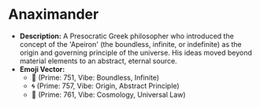 # Anaximander

- **Description:** A Presocratic Greek philosopher who introduced the concept of the 'Apeiron' (the boundless, infinite, or indefinite) as the origin and governing principle of the universe. His ideas moved beyond material elements to an abstract, eternal source.
- **Emoji Vector:**
    - 🌌 (Prime: 751, Vibe: Boundless, Infinite)
    - 🌀 (Prime: 757, Vibe: Origin, Abstract Principle)
    - 🔭 (Prime: 761, Vibe: Cosmology, Universal Law)
